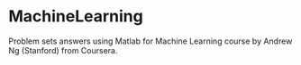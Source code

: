 # MachineLearning
Problem sets answers using Matlab for Machine Learning course by Andrew Ng (Stanford) from Coursera.
